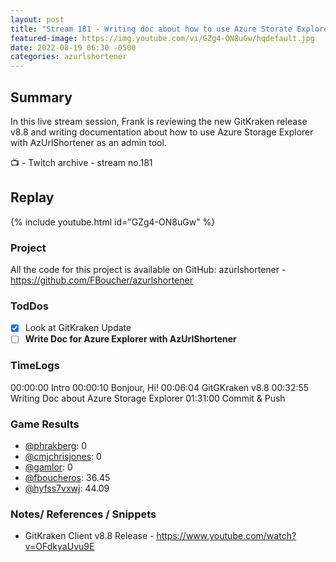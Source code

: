 ```yaml
---
layout: post
title: "Stream 181 - Writing doc about how to use Azure Storate Explorer with AzUrlShortener"
featured-image: https://img.youtube.com/vi/GZg4-ON8uGw/hqdefault.jpg
date: 2022-08-19 06:30 -0500
categories: azurlshortener
---
```


## Summary

In this live stream session, Frank is reviewing the new GitKraken release v8.8 and writing documentation about how to use Azure Storage Explorer with AzUrlShortener as an admin tool.

📺 - Twitch archive - stream no.181

## Replay

{% include youtube.html id="GZg4-ON8uGw" %}
<br/><!--more-->

### Project

All the code for this project is available on GitHub: azurlshortener - https://github.com/FBoucher/azurlshortener

### TodDos

- [X] Look at GitKraken Update
- [ ] **Write Doc for Azure Explorer with AzUrlShortener**

### TimeLogs

00:00:00 Intro
00:00:10 Bonjour, Hi!
00:06:04 GitGKraken v8.8
00:32:55 Writing Doc about Azure Storage Explorer
01:31:00 Commit & Push

### Game Results

- [@phrakberg](https://www.twitch.tv/phrakberg): 0
- [@cmjchrisjones](https://www.twitch.tv/cmjchrisjones): 0
- [@gamlor](https://www.twitch.tv/gamlor): 0
- [@fboucheros](https://www.twitch.tv/fboucheros): 36.45
- [@hyfss7vxwj](https://www.twitch.tv/hyfss7vxwj): 44.09

### Notes/ References / Snippets

- GitKraken Client v8.8 Release - https://www.youtube.com/watch?v=OFdkyaUvu9E
